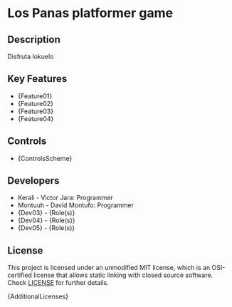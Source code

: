# Los Panas platformer game

## Description


Disfruta lokuelo


## Key Features

 - {Feature01}
 - {Feature02}
 - {Feature03}
 - {Feature04}
 
## Controls

 - {ControlsScheme}

## Developers

 - Kerali - Victor Jara: Programmer
 - Montuuh - David Montufo: Programmer
 - {Dev03} - {Role(s)}
 - {Dev04} - {Role(s)}
 - {Dev05} - {Role(s)}

## License

This project is licensed under an unmodified MIT license, which is an OSI-certified license that allows static linking with closed source software. Check [LICENSE](LICENSE) for further details.

{AdditionalLicenses}
